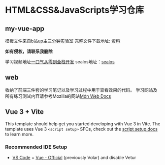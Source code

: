 # HTML&CSS&JavaScripts学习仓库

## my-vue-app

模板文件来自b站up主[三分钟实验室](https://space.bilibili.com/260736087)
完整文件下载地址:
[资料](https://pan.baidu.com/s/1JNX44K4WMbzfyhYolbaDGQ?pwd=8xih)

**如有侵权，请联系我删除**

学习视频地址[一口气从零到全栈开发](https://www.bilibili.com/video/BV1FPCzYdEeH/?spm_id_from=333.1007.0.0&vd_source=f1a8385b7acf17c20aa6ccb667f8829b)
sealos地址：[sealos](https://cloud.sealos.run/?uid=Kt1gH3_BTa)

## web

收纳了前端三件套的学习笔记以及学习过程中用于查看效果的代码。
学习网站及所有练习测试内容请参考Mozilla的网站[Mdn Web Docs](https://developer.mozilla.org/zh-CN/docs/Learn_web_development)

## Vue 3 + Vite

This template should help get you started developing with Vue 3 in Vite. The template uses Vue 3 `<script setup>` SFCs, check out the [script setup docs](https://v3.vuejs.org/api/sfc-script-setup.html#sfc-script-setup) to learn more.

### Recommended IDE Setup

- [VS Code](https://code.visualstudio.com/) + [Vue - Official](https://marketplace.visualstudio.com/items?itemName=Vue.volar) (previously Volar) and disable Vetur
